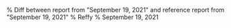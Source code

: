 % Diff between report from "September 19, 2021" and reference report from "September 19, 2021"
% Reffy
% September 19, 2021

